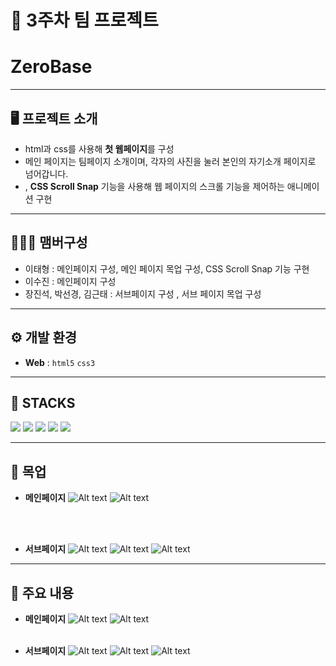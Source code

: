 # 🚩 3주차 팀 프로젝트
# **ZeroBase**
----------------------------------------------------------

## 🖥️ 프로젝트 소개
-  html과 css를 사용해 **첫 웹페이지**를 구성
-  메인 페이지는 팀페이지 소개이며, 각자의 사진을 눌러 본인의 자기소개 페이지로 넘어갑니다.
- , **CSS Scroll Snap** 기능을 사용해 웹 페이지의 스크롤 기능을 제어하는 애니메이션 구현

----------------------------------------------------------


## 🧑‍🤝‍🧑 맴버구성
 - 이태형 : 메인페이지 구성, 메인 페이지 목업 구성, CSS Scroll Snap 기능 구현
 - 이수진 : 메인페이지 구성
 - 장진석, 박선경, 김근태 : 서브페이지 구성 , 서브 페이지 목업 구성

----------------------------------------------------------

## ⚙️ 개발 환경
- **Web** : `html5` `css3`
----------------------------------------------------------
## 📓 STACKS
 <img src="https://img.shields.io/badge/Python-3776AB?style=for-the-badge&logo=Python&logoColor=white"> <img src="https://img.shields.io/badge/Jupyter-F37626?style=for-the-badge&logo=Jupyter&logoColor=white"> <img src="https://img.shields.io/badge/Pandas-150458?style=for-the-badge&logo=Pandas&logoColor=white"> <img src="https://img.shields.io/badge/html5-E34F26?style=for-the-badge&logo=html5&logoColor=white"> <img src="https://img.shields.io/badge/CSS3-EC407A?style=for-the-badge&logo=CSS3&logoColor=white">

----------------------------------------------------------
## 📍 목업
- **메인페이지**
![Alt text](../read_img/4week/4-1.png)
![Alt text](../read_img/4week/4-2.png)

<br></br>

- **서브페이지**
![Alt text](../read_img/4week/4-3.png)
![Alt text](../read_img/4week/4-4.png)
![Alt text](../read_img/4week/4-5.png)
----------------------------------------------------------
## 📌 주요 내용
- **메인페이지**
![Alt text](../read_img/4week/4-6.png)
![Alt text](../read_img/4week/4-7.png)
<br></br>

- **서브페이지**
![Alt text](../read_img/4week/4-8.png)
![Alt text](../read_img/4week/4-9.png)
![Alt text](../read_img/4week/4-10.png)

